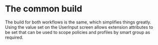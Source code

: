 
# The common build #

The build for both workflows is the same, which simplifies things greatly. Using the value set on the UserInput screen allows extension attributes to be set that can be used to scope policies and profiles by smart group as required.
